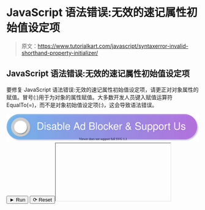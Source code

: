 # JavaScript 语法错误:无效的速记属性初始值设定项

> 原文：<https://www.tutorialkart.com/javascript/syntaxerror-invalid-shorthand-property-initializer/>

## JavaScript 语法错误:无效的速记属性初始值设定项

要修复 JavaScript 语法错误:无效的速记属性初始值设定项，请更正对对象属性的赋值。冒号(:)用于为对象的属性赋值。大多数开发人员键入赋值运算符 EqualTo(=)，而不是对象初始值设定项(:)，这会导致语法错误。

[![](img/925da31b32d6bc3827932f6c8afb11bb.png)](https://www.tutorialkart.com/)<button class="coderun" onclick="submitCode_0()">► Run</button> <button class="codereset" onclick="resetCode_0()">⟳ Reset</button><iframe id="output_0" onload="resizeIframe(this)">&#13; </div>&#13; </div>&#13; </div> &#13; &#13; </div>&#13; <script>&amp;#13; let initValue_0='';&amp;#13; let html_editor_0;&amp;#13; let render_0 = function() {&amp;#13; let source = html_editor_0.getValue();&amp;#13; &amp;#13; let iframe = document.querySelector('#output_0'),&amp;#13; iframe_doc = iframe.contentDocument;&amp;#13; &amp;#13; iframe_doc.open();&amp;#13; iframe_doc.write(source);&amp;#13; iframe_doc.close();&amp;#13; };&amp;#13; &amp;#13; html_editor_0 = CodeMirror.fromTextArea(document.getElementById("code_0"), {&amp;#13; lineNumbers: false,&amp;#13; mode: "htmlmixed",&amp;#13; theme: "tk"&amp;#13; });&amp;#13; &amp;#13; // SETTING CODE EDITORS INITIAL CONTENT&amp;#13; $initValue_0 = html_editor_0.getValue();&amp;#13; render_0();&amp;#13; &amp;#13; function resetCode_0() {&amp;#13; html_editor_0.setValue($initValue_0);&amp;#13; render_0();&amp;#13; }&amp;#13; function submitCode_0() {&amp;#13; render_0();&amp;#13; }&amp;#13; </script> <p class="button"><a href="https://www.tutorialkart.com/online/javascript-editor.php?file=err_inv_shorthand">在线试用</a></p> <p>输出将是</p> <pre class="brush: plain; class-name: 'error'; title: ; notranslate" title="">Uncaught SyntaxError: Invalid shorthand property initializer at render (javascript-editor.php?file=test:126) at submitCode (javascript-editor.php?file=test:149) at HTMLButtonElement.onclick (javascript-editor.php?file=test:68)</pre> <p>这里的 bug 是线:10 <span class="lang:js decode:true crayon-inline"> var mango = [type="fruit "，native = " India "]；</span>。</p> <p>正确的是<span class="lang:js decode:true crayon-inline"> var mango =【类型:“水果”，原生:“印度”】；</span>我们把<span class="lang:default decode:true crayon-inline "> = </span>换成了<span class="lang:default decode:true crayon-inline "> : </span>。</p> <p class="pb"><strong>index.html</strong></p> <div class="pre_container">&#13; <div class="textareacontainer">&#13; <div class="textarea">&#13; <div class="html textareawrapper">&#13; <textarea name="html" id="code_1"> <h1>JavaScript - SyntaxError:无效的速记属性初始值设定项</h1> <script> var msg = ""; var mango = [type:"fruit", native:"India"]; console.log(mango.type); </script> </textarea>&#13; </div> &#13; </div> &#13; </div>&#13; <div class="controls">&#13; <button class="coderun" onclick="submitCode_1()"><span>►</span> Run</button>&#13; <button class="codereset" onclick="resetCode_1()"><span>⟳</span> Reset</button>&#13; </div>&#13; <div class="iframecontainer">&#13; <div class="iframe">&#13; <div class="iframewrapper">&#13; <iframe id="output_1" onload="resizeIframe(this)"/>&#13; </div>&#13; </div>&#13; </div> &#13; &#13; </div>&#13; <script>&amp;#13; let initValue_1='';&amp;#13; let html_editor_1;&amp;#13; let render_1 = function() {&amp;#13; let source = html_editor_1.getValue();&amp;#13; &amp;#13; let iframe = document.querySelector('#output_1'),&amp;#13; iframe_doc = iframe.contentDocument;&amp;#13; &amp;#13; iframe_doc.open();&amp;#13; iframe_doc.write(source);&amp;#13; iframe_doc.close();&amp;#13; };&amp;#13; &amp;#13; html_editor_1 = CodeMirror.fromTextArea(document.getElementById("code_1"), {&amp;#13; lineNumbers: false,&amp;#13; mode: "htmlmixed",&amp;#13; theme: "tk"&amp;#13; });&amp;#13; &amp;#13; // SETTING CODE EDITORS INITIAL CONTENT&amp;#13; $initValue_1 = html_editor_1.getValue();&amp;#13; render_1();&amp;#13; &amp;#13; function resetCode_1() {&amp;#13; html_editor_1.setValue($initValue_1);&amp;#13; render_1();&amp;#13; }&amp;#13; function submitCode_1() {&amp;#13; render_1();&amp;#13; }&amp;#13; </script> <p class="button"><a href="https://www.tutorialkart.com/online/javascript-editor.php?file=err_inv_shorthand_c">在线试用</a></p> <h3>结论</h3> <p>在这个<a href="https://www.tutorialkart.com/javascript/"> JavaScript 教程</a>中，我们学习了在给对象的属性赋值时使用对象赋值操作符冒号(:)，解决了 JavaScript 语法错误:无效的速记属性初始化器。</p> </body> </html></iframe>